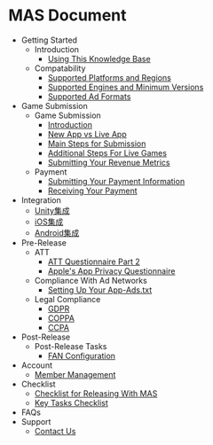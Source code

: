 # MAS Document

<!--ts-->
* Getting Started
  * Introduction
    * [Using This Knowledge Base](knowledge-base.md)
  * Compatability
    * [Supported Platforms and Regions](supported-platforms-regions.md)
    * [Supported Engines and Minimum Versions](supported-engines-minimum-versions.md)
    * [Supported Ad Formats](supported-ad-formats.md)
* Game Submission
  * Game Submission
    * [Introduction](submission-introduction.md)
    * [New App vs Live App](submission-newapp-vs-liveapp.md)
    * [Main Steps for Submission](submission-main-steps.md)
    * [Additional Steps For Live Games](submission-additional-steps.md)
    * [Submitting Your Revenue Metrics](submission-revenue-metrics.md)
  * Payment
    * [Submitting Your Payment Information](payment-submitting-information.md)
    * [Receiving Your Payment](payment-receiving.md)
* Integration
  * [Unity集成](integration-unity.md)
  * [iOS集成](integration-ios.md)
  * [Android集成](integration-android.md)  
* Pre-Release
  * ATT
    * [ATT Questionnaire Part 2](ATT-questionnaire-part2.md)
    * [Apple's App Privacy Questionnaire](apple-app-privacy-questionnaire.md)
  * Compliance With Ad Networks
    * [Setting Up Your App-Ads.txt](app-ads.md)
  * Legal Compliance
    * [GDPR](privacy-gdpr.md)
    * [COPPA](privacy-coppa.md)
    * [CCPA](privacy-ccpa.md)
* Post-Release
  * Post-Release Tasks
    * [FAN Configuration](FAN-configuration.md)
* Account
  * [Member Management](account-member-management.md)
* Checklist
  * [Checklist for Releasing With MAS](checklist-releasing.md)
  * [Key Tasks Checklist](checklist-key-tasks.md)
* FAQs
* Support
  * [Contact Us](contact-us.md)
<!--te-->

